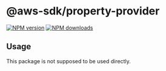 # @aws-sdk/property-provider

[![NPM version](https://img.shields.io/npm/v/@aws-sdk/property-provider/beta.svg)](https://www.npmjs.com/package/@aws-sdk/property-provider)
[![NPM downloads](https://img.shields.io/npm/dm/@aws-sdk/property-provider.svg)](https://www.npmjs.com/package/@aws-sdk/property-provider)

## Usage

This package is not supposed to be used directly.
